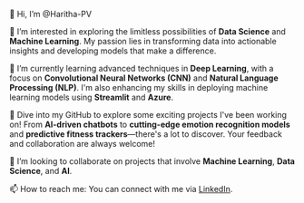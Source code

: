👋 Hi, I’m @Haritha-PV

👀 I’m interested in exploring the limitless possibilities of **Data Science** and **Machine Learning**. My passion lies in transforming data into actionable insights and developing models that make a difference.

🌱 I’m currently learning advanced techniques in **Deep Learning**, with a focus on **Convolutional Neural Networks (CNN)** and **Natural Language Processing (NLP)**. I'm also enhancing my skills in deploying machine learning models using **Streamlit** and **Azure**.

💼 Dive into my GitHub to explore some exciting projects I've been working on! From **AI-driven chatbots** to **cutting-edge emotion recognition models** and **predictive fitness trackers**—there's a lot to discover. Your feedback and collaboration are always welcome!

💞️ I’m looking to collaborate on projects that involve **Machine Learning**, **Data Science**, and **AI**. 

📫 How to reach me: You can connect with me via [LinkedIn](https://www.linkedin.com/in/harithapv/).

